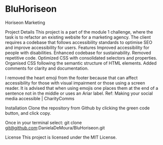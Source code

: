 # BluHoriseon
Horiseon Marketing


Project Details
This project is a part of the module 1 challenge, where the task is to refactor an existing website for a marketing agency. The client requires a codebase that follows accessibility standards to optimise SEO and improve accessibility for users.
Features
Improved accessibility for people with disabilities.
Enhanced codebase for sustainability.
Removed repetitive code.
Optimized CSS with consolidated selectors and properties.
Organised CSS following the semantic structure of HTML elements.
Added comments for clarity and documentation.



I removed the heart emoji from the footer because that can affect accessibility for those with visual impairment or those using a screen reader. It is advised that when using emojis one places them at the end of a sentence not in the middle or uses an Ariar label. Ref: Making your social media accessible | CharityComms 



Installation
Clone the repository from Github by clicking the green code button, and click copy.

Once in your terminal select: git clone git@github.com:DanielaDeMoura/BluHoriseon.git


License
This project is licensed under the MIT License.
